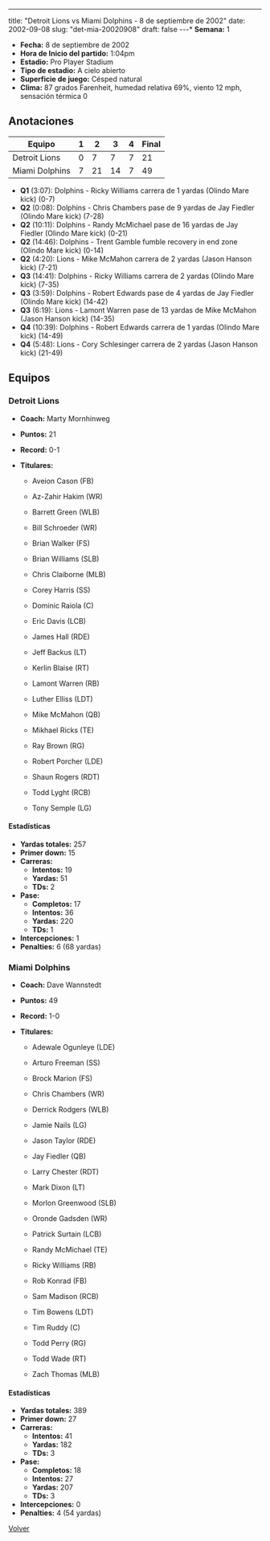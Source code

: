 ---
title: "Detroit Lions vs Miami Dolphins - 8 de septiembre de 2002"
date: 2002-09-08
slug: "det-mia-20020908"
draft: false
---* **Semana:** 1
* **Fecha:** 8 de septiembre de 2002
* **Hora de Inicio del partido:** 1:04pm
* **Estadio:** Pro Player Stadium
* **Tipo de estadio:** A cielo abierto
* **Superficie de juego:** Césped natural
* **Clima:** 87 grados Farenheit, humedad relativa 69%, viento 12 mph, sensación térmica 0




## Anotaciones
| Equipo | 1 | 2 | 3 | 4 | Final |
|--------|---|---|---|---|-------|
| Detroit Lions  | 0 | 7 | 7 | 7  | 21 |
| Miami Dolphins  | 7 | 21 | 14 | 7  | 49 |
* **Q1** (3:07): Dolphins - Ricky Williams carrera de 1 yardas (Olindo Mare kick) (0-7)
* **Q2** (0:08): Dolphins - Chris Chambers pase de 9 yardas de Jay Fiedler (Olindo Mare kick) (7-28)
* **Q2** (10:11): Dolphins - Randy McMichael pase de 16 yardas de Jay Fiedler (Olindo Mare kick) (0-21)
* **Q2** (14:46): Dolphins - Trent Gamble fumble recovery in end zone (Olindo Mare kick) (0-14)
* **Q2** (4:20): Lions - Mike McMahon carrera de 2 yardas (Jason Hanson kick) (7-21)
* **Q3** (14:41): Dolphins - Ricky Williams carrera de 2 yardas (Olindo Mare kick) (7-35)
* **Q3** (3:59): Dolphins - Robert Edwards pase de 4 yardas de Jay Fiedler (Olindo Mare kick) (14-42)
* **Q3** (6:19): Lions - Lamont Warren pase de 13 yardas de Mike McMahon (Jason Hanson kick) (14-35)
* **Q4** (10:39): Dolphins - Robert Edwards carrera de 1 yardas (Olindo Mare kick) (14-49)
* **Q4** (5:48): Lions - Cory Schlesinger carrera de 2 yardas (Jason Hanson kick) (21-49)


## Equipos


### Detroit Lions
* **Coach:** Marty Mornhinweg
* **Puntos:** 21
* **Record:** 0-1
* **Titulares:** 

  * Aveion Cason (FB) 

  * Az-Zahir Hakim (WR) 

  * Barrett Green (WLB) 

  * Bill Schroeder (WR) 

  * Brian Walker (FS) 

  * Brian Williams (SLB) 

  * Chris Claiborne (MLB) 

  * Corey Harris (SS) 

  * Dominic Raiola (C) 

  * Eric Davis (LCB) 

  * James Hall (RDE) 

  * Jeff Backus (LT) 

  * Kerlin Blaise (RT) 

  * Lamont Warren (RB) 

  * Luther Elliss (LDT) 

  * Mike McMahon (QB) 

  * Mikhael Ricks (TE) 

  * Ray Brown (RG) 

  * Robert Porcher (LDE) 

  * Shaun Rogers (RDT) 

  * Todd Lyght (RCB) 

  * Tony Semple (LG) 

#### Estadísticas
* **Yardas totales:** 257
* **Primer down:** 15
* **Carreras:**
  * **Intentos:** 19
  * **Yardas:** 51
  * **TDs:** 2
* **Pase:**
  * **Completos:** 17
  * **Intentos:** 36
  * **Yardas:** 220
  * **TDs:** 1
* **Intercepciones:** 1
* **Penalties:** 6 (68 yardas)

### Miami Dolphins
* **Coach:** Dave Wannstedt
* **Puntos:** 49
* **Record:** 1-0
* **Titulares:** 

  * Adewale Ogunleye (LDE) 

  * Arturo Freeman (SS) 

  * Brock Marion (FS) 

  * Chris Chambers (WR) 

  * Derrick Rodgers (WLB) 

  * Jamie Nails (LG) 

  * Jason Taylor (RDE) 

  * Jay Fiedler (QB) 

  * Larry Chester (RDT) 

  * Mark Dixon (LT) 

  * Morlon Greenwood (SLB) 

  * Oronde Gadsden (WR) 

  * Patrick Surtain (LCB) 

  * Randy McMichael (TE) 

  * Ricky Williams (RB) 

  * Rob Konrad (FB) 

  * Sam Madison (RCB) 

  * Tim Bowens (LDT) 

  * Tim Ruddy (C) 

  * Todd Perry (RG) 

  * Todd Wade (RT) 

  * Zach Thomas (MLB) 

#### Estadísticas
* **Yardas totales:** 389
* **Primer down:** 27
* **Carreras:**
  * **Intentos:** 41
  * **Yardas:** 182
  * **TDs:** 3
* **Pase:**
  * **Completos:** 18
  * **Intentos:** 27
  * **Yardas:** 207
  * **TDs:** 3
* **Intercepciones:** 0
* **Penalties:** 4 (54 yardas)


[Volver](/historia/2002)
